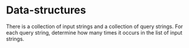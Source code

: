 # Data-structures
There is a collection of input strings and a collection of query strings. For each query string, determine how many times it occurs in the list of input strings.
